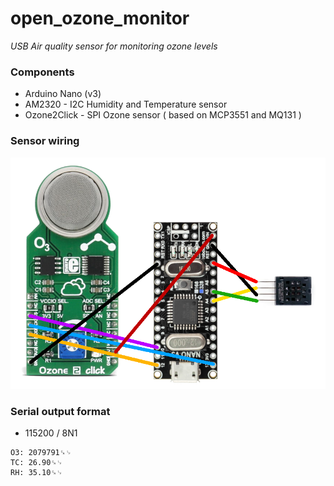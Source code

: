 # open_ozone_monitor
*USB Air quality sensor for monitoring ozone levels*

### Components

* Arduino Nano (v3)
* AM2320 - I2C Humidity and Temperature sensor
* Ozone2Click - SPI Ozone sensor ( based on MCP3551 and MQ131 )

### Sensor wiring

![](doc/sensor_schema.png)

### Serial output format

* 115200 / 8N1

```
O3: 2079791␍␊
TC: 26.90␍␊
RH: 35.10␍␊
```

